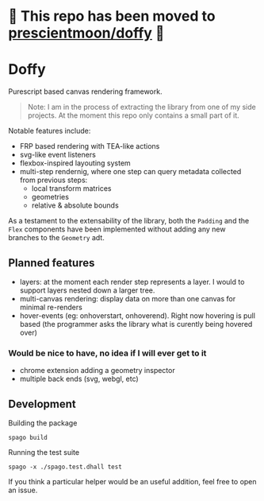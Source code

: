 # 🚧 This repo has been moved to [prescientmoon/doffy](https://github.com/prescientmoon/doffy) 🚧
# Doffy

Purescript based canvas rendering framework.

> Note: I am in the process of extracting the library from one of my side projects. At the moment this repo only contains a small part of it.

Notable features include:

- FRP based rendering with TEA-like actions
- svg-like event listeners
- flexbox-inspired layouting system
- multi-step rendernig, where one step can query metadata collected from previous steps:
  - local transform matrices
  - geometries
  - relative & absolute bounds

As a testament to the extensability of the library, both the `Padding` and the `Flex` components have been implemented without adding any new branches to the `Geometry` adt.

## Planned features

- layers:
  at the moment each render step represents a layer. I would to support layers nested down a larger tree.
- multi-canvas rendering:
  display data on more than one canvas for minimal re-renders
- hover-events (eg: onhoverstart, onhoverend). Right now hovering is pull based (the programmer asks the library what is curently being hovered over)

### Would be nice to have, no idea if I will ever get to it

- chrome extension adding a geometry inspector
- multiple back ends (svg, webgl, etc)

## Development

Building the package

```
spago build
```

Running the test suite

```
spago -x ./spago.test.dhall test
```

If you think a particular helper would be an useful addition, feel free to open an issue.
